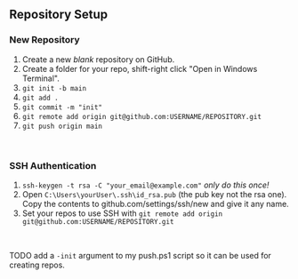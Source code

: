 ## Repository Setup

### New Repository

 1. Create a new *blank* repository on GitHub.
1. Create a folder for your repo, shift-right click "Open in Windows Terminal".
 2. `git init -b main`
 3. `git add .`
 4. `git commit -m "init"`
 5. `git remote add origin git@github.com:USERNAME/REPOSITORY.git`
 6. `git push origin main`
</br>

### SSH Authentication
 1. `ssh-keygen -t rsa -C "your_email@example.com"` *only do this once!*
1. Open `C:\Users\yourUser\.ssh\id_rsa.pub` (the pub key not the rsa one). Copy the contents to github.com/settings/ssh/new and give it any name.
 2. Set your repos to use SSH with `git remote add origin git@github.com:USERNAME/REPOSITORY.git`


</br>

 TODO add a `-init` argument to my push.ps1 script so it can be used for creating repos.